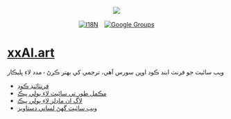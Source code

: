 <p align="center"><a href="https://wac.tax"><img src="https://cdn.jsdelivr.net/gh/wactax/img/logo.svg"/></a></p><p align="center"><a href="https://github.com/wactax/wac.tax/blob/main/doc/README.md#readme"><img alt="I18N" src="https://cdn.jsdelivr.net/gh/wactax/img/t.svg"/></a>　<a href="https://groups.google.com/u/2/g/wactax"><img alt="Google Groups" src="https://cdn.jsdelivr.net/gh/wactax/img/g-groups.svg"/></a></p>

# [xxAI.art](https://xxAI.art)

ويب سائيٽ جو فرنٽ اينڊ ڪوڊ اوپن سورس آهي، ترجمي کي بهتر ڪرڻ ۾ مدد لاءِ ڀليڪار

* [فرنٽائنڊ ڪوڊ](https://github.com/xxai-art/web)
* [مڪمل طور تي سائيٽ لاء ٻولي پيڪ](https://github.com/xxai-art/web/tree/main/i18n)
* [لاگ ان ماڊلز لاءِ ٻولي پيڪ](https://github.com/wacpkg/user/tree/main/ui.i18n)
* [ويب سائيٽ گهڻ لساني دستاويز](https://github.com/xxai-doc)
